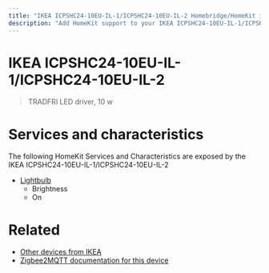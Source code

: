 ```yaml
---
title: "IKEA ICPSHC24-10EU-IL-1/ICPSHC24-10EU-IL-2 Homebridge/HomeKit integration"
description: "Add HomeKit support to your IKEA ICPSHC24-10EU-IL-1/ICPSHC24-10EU-IL-2, using Homebridge, Zigbee2MQTT and homebridge-z2m."
---
```

<!---
This file has been GENERATED using src/docgen/docgen.ts
DO NOT EDIT THIS FILE MANUALLY!
-->
# IKEA ICPSHC24-10EU-IL-1/ICPSHC24-10EU-IL-2
> TRADFRI LED driver, 10 w


# Services and characteristics
The following HomeKit Services and Characteristics are exposed by
the IKEA ICPSHC24-10EU-IL-1/ICPSHC24-10EU-IL-2

* [Lightbulb](../../light.md)
  * Brightness
  * On


# Related
* [Other devices from IKEA](../index.md#ikea)
* [Zigbee2MQTT documentation for this device](https://www.zigbee2mqtt.io/devices/ICPSHC24-10EU-IL-1_ICPSHC24-10EU-IL-2.html)